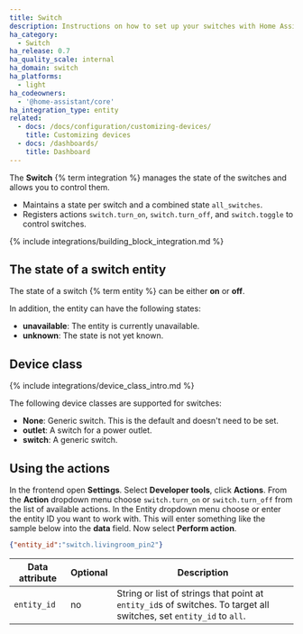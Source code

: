 ```yaml
---
title: Switch
description: Instructions on how to set up your switches with Home Assistant.
ha_category:
  - Switch
ha_release: 0.7
ha_quality_scale: internal
ha_domain: switch
ha_platforms:
  - light
ha_codeowners:
  - '@home-assistant/core'
ha_integration_type: entity
related:
  - docs: /docs/configuration/customizing-devices/
    title: Customizing devices
  - docs: /dashboards/
    title: Dashboard
---
```


The **Switch** {% term integration %} manages the state of the switches and allows you to control them.

- Maintains a state per switch and a combined state `all_switches`.
- Registers actions `switch.turn_on`, `switch.turn_off`, and `switch.toggle` to control switches.

{% include integrations/building_block_integration.md %}

## The state of a switch entity

The state of a switch {% term entity %} can be either **on** or **off**.

In addition, the entity can have the following states:

- **unavailable**: The entity is currently unavailable.
- **unknown**: The state is not yet known.

## Device class

{% include integrations/device_class_intro.md %}

 The following device classes are supported for switches:

- **None**: Generic switch. This is the default and doesn't need to be set.
- **outlet**: A switch for a power outlet.
- **switch**: A generic switch.

## Using the actions

In the frontend open **Settings**. Select **Developer tools**, click **Actions**. From the **Action** dropdown menu choose `switch.turn_on` or `switch.turn_off` from the list of available actions. In the Entity dropdown menu choose or enter the entity ID you want to work with. This will enter something like the sample below into the **data** field. Now select **Perform action**.

```json
{"entity_id":"switch.livingroom_pin2"}
```

| Data attribute | Optional | Description                                                                                                         |
| ---------------------- | -------- | ------------------------------------------------------------------------------------------------------------------- |
| `entity_id`            | no       | String or list of strings that point at `entity_id`s of switches. To target all switches, set `entity_id` to `all`. |
